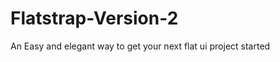 Flatstrap-Version-2
===================

An Easy and elegant way to get your next flat ui project started
